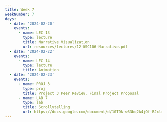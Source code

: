 ```yaml
---
title: Week 7
weekNumber: 7
days:
  - date: '2024-02-20'
    events:
      - name: LEC 13
        type: lecture
        title: Narrative Visualization
        url: resources/lectures/12-DSC106-Narrative.pdf
  - date: '2024-02-22'
    events:
      - name: LEC 14
        type: lecture
        title: Animation
  - date: '2024-02-23'
    events:
      - name: PROJ 3
        type: proj
        title: Project 3 Peer Review, Final Project Proposal
      - name: LAB 7
        type: lab
        title: Scrollytelling
        url: https://docs.google.com/document/d/10TDk-w33bq2A4jOf-BJxlrOYDI7W48zm6zccSMUcRe0/edit?usp=sharing
---
```

